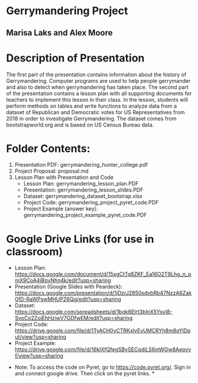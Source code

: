 # Gerrymandering Project
## Marisa Laks and Alex Moore

# Description of Presentation
The first part of the presentation contains information about the history of Gerrymandering. Computer programs are used to help people gerrymander and also to detect when gerrymandering has taken place. The second part of the presentation contains a lesson plan with all supporting documents for teachers to implement this lesson in their class. In the lesson, students will perform methods on tables and write functions to analyze data from a dataset of Republican and Democratic votes for US Representatives from 2018 in order to investigate Gerrymandering. The dataset comes from bootstrapworld.org and is based on US Census Bureau data.

# Folder Contents:
1. Presentation PDF: gerrymandering_hunter_college.pdf
2. Project Proposal: proposal.md
3. Lesson Plan with Presentation and Code
   - Lesson Plan: gerrymandering_lesson_plan.PDF
   - Presentation: gerrymandering_lesson_slides.PDF
   - Dataset: gerrymandering_dataset_bootstrap.xlsx
   - Project Code: gerrymandering_project_pyret_code.PDF
   - Project Example (answer key): gerrymandering_project_example_pyret_code.PDF

# Google Drive Links (for use in classroom)
   - Lesson Plan: https://docs.google.com/document/d/15sgCtTq8ZKF_Ea16O2T9Lhg_n_pmX9CoA4jBpvNhn4k/edit?usp=sharing
   - Presentation (Google Slides with Peardeck): https://docs.google.com/presentation/d/1iDzrJ2850sdvbRb47NzzA6Zak0fD-RaWPswMHUPZ6Qg/edit?usp=sharing
   - Dataset: https://docs.google.com/spreadsheets/d/1bqk6Elrt3bInX5Ysvl8-SvoCo2ZoiEhHziwV7GDfwEM/edit?usp=sharing
   - Project Code: https://drive.google.com/file/d/1TyACH0yCTRKxlvEyUMCRYh8m8oYlDput/view?usp=sharing
   - Project Example: https://drive.google.com/file/d/16klXfQfegSBySECqdiLS6mWGw8Aepvvf/view?usp=sharing

   * Note: To access the code on Pyret, go to https://code.pyret.org/. Sign in and connect google drive. Then click on the pyret links. *
